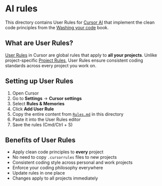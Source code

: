 # AI rules

This directory contains User Rules for [Cursor AI](https://cursor.com/en) that implement the clean code principles from the [Washing your code](https://sapegin.me/book/) book.

## What are User Rules?

[User Rules](https://docs.cursor.com/context/rules#user-rules) in Cursor are global rules that apply to **all your projects**. Unlike project-specific [Project Rules](https://docs.cursor.com/context/rules#project-rules), User Rules ensure consistent coding standards across every project you work on.

## Setting up User Rules

1. Open Cursor
2. Go to **Settings** → **Cursor settings**
3. Select **Rules & Memories**
4. Click **Add User Rule**
5. Copy the entire content from [`Rules.md`](./Rules.md) in this directory
6. Paste it into the User Rules editor
7. Save the rules (Cmd/Ctrl + S)

## Benefits of User Rules

- Apply clean code principles to **every** project
- No need to copy `.cursorrules` files to new projects
- Consistent coding style across personal and work projects
- Enforce your coding philosophy everywhere
- Update rules in one place
- Changes apply to all projects immediately
